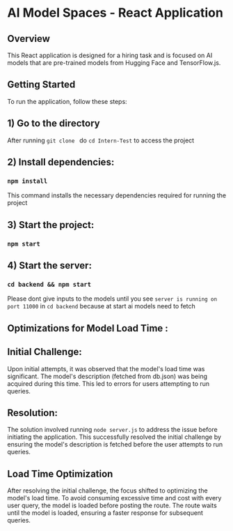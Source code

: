 # AI Model Spaces - React Application

## Overview

This React application is designed for a hiring task and is focused on AI models that are pre-trained models from Hugging Face and TensorFlow.js.

## Getting Started
To run the application, follow these steps:
## 1) Go to the directory 
  After running `git clone ` do `cd Intern-Test` to access the project
## 2) Install dependencies:
### `npm install`
This command installs the necessary dependencies required for running the project <br />
## 3) Start the project:
### `npm start`
## 4) Start the server:
### `cd backend && npm start`

Please dont give inputs to the models until you see `server is running on port 11000` in `cd backend` because at start ai models need to fetch
## Optimizations for Model Load Time :
## Initial Challenge:
Upon initial attempts, it was observed that the model's load time was significant. The model's description (fetched from db.json) was being acquired during this time. This led to errors for users attempting to run queries.

## Resolution:
The solution involved running `node server.js` to address the issue before initiating the application. This successfully resolved the initial challenge by ensuring the model's description is fetched before the user attempts to run queries.

## Load Time Optimization
After resolving the initial challenge, the focus shifted to optimizing the model's load time. To avoid consuming excessive time and cost with every user query, the model is loaded before posting the route. The route waits until the model is loaded, ensuring a faster response for subsequent queries.

